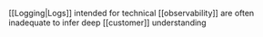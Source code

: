 [[Logging|Logs]] intended for technical [[observability]] are often inadequate to infer deep [[customer]] understanding
